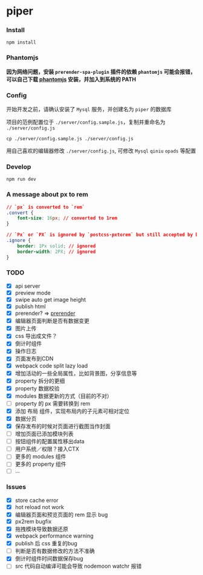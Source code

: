 # piper

### Install

```shell
npm install
```

### Phantomjs

**因为网络问题，安装 `prerender-spa-plugin` 插件的依赖 `phantomjs` 可能会报错，可以自己下载 [phantomjs](http://phantomjs.org/download.html) 安装，并加入到系统的 PATH**

### Config

开始开发之前，请确认安装了 `Mysql` 服务，并创建名为 `piper` 的数据库

项目的范例配置位于 `./server/config.sample.js`，复制并重命名为 `./server/config.js`

```shell
cp ./server/config.sample.js ./server/config.js
```

用自己喜欢的编辑器修改 `./server/config.js`, 可修改 `Mysql` `qiniu` `opads` 等配置

### Develop

```shell
npm run dev
```

### A message about px to rem

```css
// `px` is converted to `rem`
.convert {
    font-size: 16px; // converted to 1rem
}

// `Px` or `PX` is ignored by `postcss-pxtorem` but still accepted by browsers
.ignore {
    border: 1Px solid; // ignored
    border-width: 2PX; // ignored
}
```

### TODO

- [x] api server
- [x] preview mode
- [x] swipe auto get image height
- [x] publish html
- [x] prerender? => [prerender](https://github.com/chrisvfritz/prerender-spa-plugin)
- [x] 编辑器页面判断是否有数据变更
- [x] 图片上传
- [x] css 导出成文件？
- [x] 倒计时组件
- [x] 操作日志
- [x] 页面发布到CDN
- [x] webpack code split lazy load
- [x] 增加活动的一些全局属性，比如背景图，分享信息等
- [x] property 拆分的更细
- [x] property 数据校验
- [x] modules 数据更新的方式（目前的不对）
- [ ] property 的 px 需要转换到 rem
- [x] 添加 布局 组件，实现布局内的子元素可相对定位
- [x] 数据分页
- [x] 保存发布的时候对页面进行截图当作封面
- [ ] 增加页面已添加模块列表
- [ ] 按钮组件的配置属性移出data
- [ ] 用户系统／权限？接入CTX
- [ ] 更多的 modules 组件
- [ ] 更多的 property 组件
- [ ] ...

### Issues

- [x] store cache error
- [x] hot reload not work
- [x] 编辑器页面和预览页面的 rem 显示 bug
- [x] px2rem bugfix
- [x] 拖拽模块导致数据还原
- [x] webpack performance warning
- [x] publish 后 css 重复的bug
- [ ] 判断是否有数据修改的方法不准确
- [x] 倒计时组件时间数据保存bug
- [ ] src 代码自动编译可能会导致 nodemoon watchr 报错
